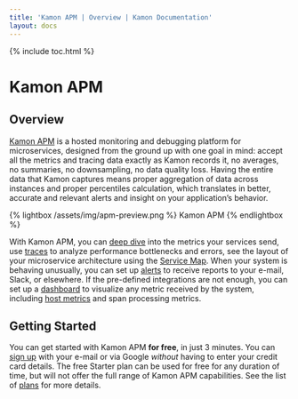 ```yaml
---
title: 'Kamon APM | Overview | Kamon Documentation'
layout: docs
---
```


{% include toc.html %}

Kamon APM
===========

Overview
--------

[Kamon APM][apm] is a hosted monitoring and debugging platform for microservices, designed from the ground up with one goal in mind: accept all the metrics and tracing data exactly as Kamon records it, no averages, no summaries, no downsampling, no data quality loss. Having the entire data that Kamon captures means proper aggregation of data across instances and proper percentiles calculation, which translates in better, accurate and relevant alerts and insight on your application’s behavior.

{% lightbox /assets/img/apm-preview.png %}
Kamon APM
{% endlightbox %}

With Kamon APM, you can [deep dive][analyze] into the metrics your services send, use [traces] to analyze performance bottlenecks and errors, see the layout of your microservice architecture using the [Service Map]. When your system is behaving unusually, you can set up [alerts] to receive reports to your e-mail, Slack, or elsewhere. If the pre-defined integrations are not enough, you can set up a [dashboard] to visualize any metric received by the system, including [host metrics][hosts] and span processing metrics.

Getting Started
----------------

You can get started with Kamon APM **for free**, in just 3 minutes. You can [sign up] with your e-mail or via Google _without_ having to enter your credit card details. The free Starter plan can be used for free for any duration of time, but will not offer the full range of Kamon APM capabilities. See the list of [plans] for more details.

[apm]: https://apm.kamon.io
[analyze]: ./analyze/
[traces]: ./traces/
[Service Map]: ./services/service-map/
[alerts]: ./alerts/
[dashboard]: ./dashboards/
[hosts]: ./hosts/
[plans]: ./plans/
[sign up]: https://apm.kamon.io/signup
